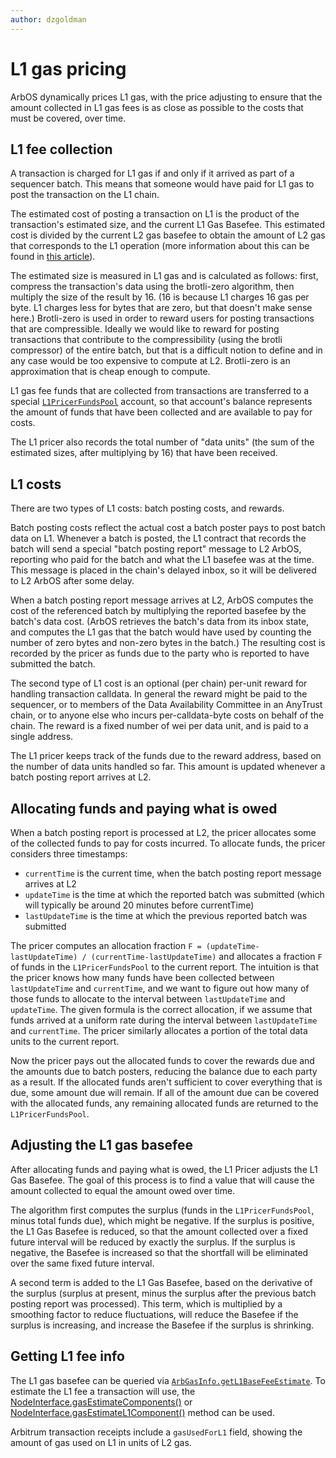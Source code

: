```yaml
---
author: dzgoldman
---
```


# L1 gas pricing

ArbOS dynamically prices L1 gas, with the price adjusting to ensure that the amount collected in L1 gas fees is as close as possible to the costs that must be covered, over time.

## L1 fee collection

A transaction is charged for L1 gas if and only if it arrived as part of a sequencer batch. This means that someone would have paid for L1 gas to post the transaction on the L1 chain.

The estimated cost of posting a transaction on L1 is the product of the transaction's estimated size, and the current L1 Gas Basefee. This estimated cost is divided by the current L2 gas basefee to obtain the amount of L2 gas that corresponds to the L1 operation (more information about this can be found in [this article][two_dimensional_fees_medium_article_link]).

The estimated size is measured in L1 gas and is calculated as follows: first, compress the transaction's data using the brotli-zero algorithm, then multiply the size of the result by 16. (16 is because L1 charges 16 gas per byte. L1 charges less for bytes that are zero, but that doesn't make sense here.) Brotli-zero is used in order to reward users for posting transactions that are compressible. Ideally we would like to reward for posting transactions that contribute to the compressibility (using the brotli compressor) of the entire batch, but that is a difficult notion to define and in any case would be too expensive to compute at L2. Brotli-zero is an approximation that is cheap enough to compute.

L1 gas fee funds that are collected from transactions are transferred to a special [`L1PricerFundsPool`][l1pricerfundspool_link] account, so that account's balance represents the amount of funds that have been collected and are available to pay for costs.

The L1 pricer also records the total number of "data units" (the sum of the estimated sizes, after multiplying by 16) that have been received.

[l1pricerfundspool_link]: https://github.com/OffchainLabs/nitro/blob/3f4939df1990320310e7f39e8abb32d5c4d8045f/arbos/l1pricing/l1pricing.go#L46
[two_dimensional_fees_medium_article_link]: https://medium.com/offchainlabs/understanding-arbitrum-2-dimensional-fees-fd1d582596c9

## L1 costs

There are two types of L1 costs: batch posting costs, and rewards.

Batch posting costs reflect the actual cost a batch poster pays to post batch data on L1. Whenever a batch is posted, the L1 contract that records the batch will send a special "batch posting report" message to L2 ArbOS, reporting who paid for the batch and what the L1 basefee was at the time. This message is placed in the chain's delayed inbox, so it will be delivered to L2 ArbOS after some delay.

When a batch posting report message arrives at L2, ArbOS computes the cost of the referenced batch by multiplying the reported basefee by the batch's data cost. (ArbOS retrieves the batch's data from its inbox state, and computes the L1 gas that the batch would have used by counting the number of zero bytes and non-zero bytes in the batch.) The resulting cost is recorded by the pricer as funds due to the party who is reported to have submitted the batch.

The second type of L1 cost is an optional (per chain) per-unit reward for handling transaction calldata. In general the reward might be paid to the sequencer, or to members of the Data Availability Committee in an AnyTrust chain, or to anyone else who incurs per-calldata-byte costs on behalf of the chain. The reward is a fixed number of wei per data unit, and is paid to a single address.

The L1 pricer keeps track of the funds due to the reward address, based on the number of data units handled so far. This amount is updated whenever a batch posting report arrives at L2.

## Allocating funds and paying what is owed

When a batch posting report is processed at L2, the pricer allocates some of the collected funds to pay for costs incurred. To allocate funds, the pricer considers three timestamps:

- `currentTime` is the current time, when the batch posting report message arrives at L2
- `updateTime` is the time at which the reported batch was submitted (which will typically be around 20 minutes before currentTime)
- `lastUpdateTime` is the time at which the previous reported batch was submitted

The pricer computes an allocation fraction `F = (updateTime-lastUpdateTime) / (currentTime-lastUpdateTime)` and allocates a fraction `F` of funds in the `L1PricerFundsPool` to the current report. The intuition is that the pricer knows how many funds have been collected between `lastUpdateTime` and `currentTime`, and we want to figure out how many of those funds to allocate to the interval between `lastUpdateTime` and `updateTime`. The given formula is the correct allocation, if we assume that funds arrived at a uniform rate during the interval between `lastUpdateTime` and `currentTime`. The pricer similarly allocates a portion of the total data units to the current report.

Now the pricer pays out the allocated funds to cover the rewards due and the amounts due to batch posters, reducing the balance due to each party as a result. If the allocated funds aren't sufficient to cover everything that is due, some amount due will remain. If all of the amount due can be covered with the allocated funds, any remaining allocated funds are returned to the `L1PricerFundsPool`.

## Adjusting the L1 gas basefee

After allocating funds and paying what is owed, the L1 Pricer adjusts the L1 Gas Basefee. The goal of this process is to find a value that will cause the amount collected to equal the amount owed over time.

The algorithm first computes the surplus (funds in the `L1PricerFundsPool`, minus total funds due), which might be negative. If the surplus is positive, the L1 Gas Basefee is reduced, so that the amount collected over a fixed future interval will be reduced by exactly the surplus. If the surplus is negative, the Basefee is increased so that the shortfall will be eliminated over the same fixed future interval.

A second term is added to the L1 Gas Basefee, based on the derivative of the surplus (surplus at present, minus the surplus after the previous batch posting report was processed). This term, which is multiplied by a smoothing factor to reduce fluctuations, will reduce the Basefee if the surplus is increasing, and increase the Basefee if the surplus is shrinking.

## Getting L1 fee info

The L1 gas basefee can be queried via [`ArbGasInfo.getL1BaseFeeEstimate`](/build-decentralized-apps/precompiles/02-reference.mdx#arbgasinfo). To estimate the L1 fee a transaction will use, the [NodeInterface.gasEstimateComponents()](/build-decentralized-apps/nodeinterface/02-reference.md) or [NodeInterface.gasEstimateL1Component()](/build-decentralized-apps/nodeinterface/02-reference.md) method can be used.

Arbitrum transaction receipts include a `gasUsedForL1` field, showing the amount of gas used on L1 in units of L2 gas.
